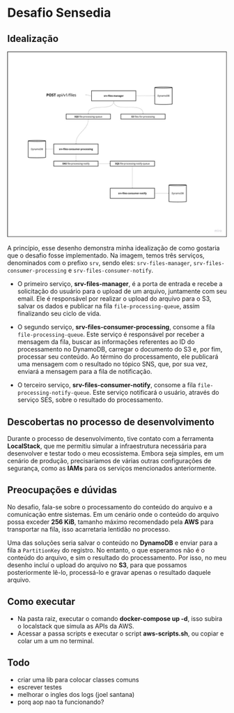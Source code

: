 # Desafio Sensedia

## Idealização

![Desenho arquitetura](desenho.jpeg)

A princípio, esse desenho demonstra minha idealização de como gostaria que o desafio fosse implementado. Na imagem, temos três serviços, denominados com o prefixo `srv`, sendo eles: `srv-files-manager`, `srv-files-consumer-processing` e `srv-files-consumer-notify`.

- O primeiro serviço, **srv-files-manager**, é a porta de entrada e recebe a solicitação do usuário para o upload de um arquivo, juntamente com seu email. Ele é responsável por realizar o upload do arquivo para o S3, salvar os dados e publicar na fila `file-processing-queue`, assim finalizando seu ciclo de vida.

- O segundo serviço, **srv-files-consumer-processing**, consome a fila `file-processing-queue`. Este serviço é responsável por receber a mensagem da fila, buscar as informações referentes ao ID do processamento no DynamoDB, carregar o documento do S3 e, por fim, processar seu conteúdo. Ao término do processamento, ele publicará uma mensagem com o resultado no tópico SNS, que, por sua vez, enviará a mensagem para a fila de notificação.

- O terceiro serviço, **srv-files-consumer-notify**, consome a fila `file-processing-notify-queue`. Este serviço notificará o usuário, através do serviço SES, sobre o resultado do processamento.

## Descobertas no processo de desenvolvimento

Durante o processo de desenvolvimento, tive contato com a ferramenta **LocalStack**, que me permitiu simular a infraestrutura necessária para desenvolver e testar todo o meu ecossistema. Embora seja simples, em um cenário de produção, precisaríamos de várias outras configurações de segurança, como as **IAMs** para os serviços mencionados anteriormente.

## Preocupações e dúvidas

No desafio, fala-se sobre o processamento do conteúdo do arquivo e a comunicação entre sistemas. Em um cenário onde o conteúdo do arquivo possa exceder **256 KiB**, tamanho máximo recomendado pela **AWS** para transportar na fila, isso acarretaria lentidão no processo. 

Uma das soluções seria salvar o conteúdo no **DynamoDB** e enviar para a fila a `PartitionKey` do registro. No entanto, o que esperamos não é o conteúdo do arquivo, e sim o resultado do processamento. Por isso, no meu desenho incluí o upload do arquivo no **S3**, para que possamos posteriormente lê-lo, processá-lo e gravar apenas o resultado daquele arquivo.

## Como executar

- Na pasta raiz, executar o comando **docker-compose up -d**, isso subira o localstack que simula as APIs da AWS.
- Acessar a passa scripts e executar o script **aws-scripts.sh**, ou copiar e colar um a um no terminal.

## Todo
- criar uma lib para colocar classes comuns
- escrever testes
- melhorar o ingles dos logs (joel santana)
- porq aop nao ta funcionando?
